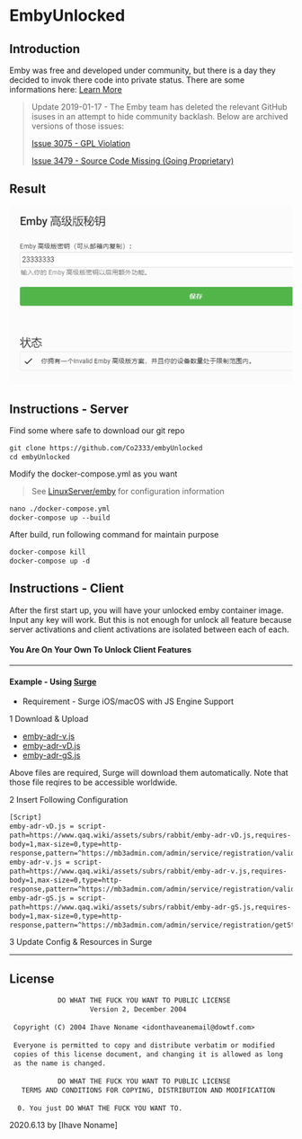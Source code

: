# EmbyUnlocked

## Introduction

Emby was free and developed under community, but there is a day they decided to invok there code into private status. There are some informations here: [Learn More](https://github.com/nvllsvm/emby-unlocked)

> Update 2019-01-17 - The Emby team has deleted the relevant GitHub isuses in an attempt to hide community backlash. Below are archived versions of those issues:
>
> [Issue 3075 - GPL Violation](https://web.archive.org/web/20181212044938/https://github.com/MediaBrowser/Emby/issues/3075)
>
> [Issue 3479 - Source Code Missing (Going Proprietary)](https://web.archive.org/web/20181212100152/https://github.com/MediaBrowser/Emby/issues/3479)

## Result

![Example Result](./example.png)

## Instructions - Server

Find some where safe to download our git repo

    git clone https://github.com/Co2333/embyUnlocked
    cd embyUnlocked

Modify the docker-compose.yml as you want

> See [LinuxServer/emby](https://github.com/linuxserver/docker-emby/) for configuration information

    nano ./docker-compose.yml
    docker-compose up --build

After build, run following command for maintain purpose

    docker-compose kill
    docker-compose up -d

## Instructions - Client

After the first start up, you will have your unlocked emby container image. Input any key will work. But this is not enough for unlock all feature because server activations and client activations are isolated between each of each.

#### You Are On Your Own To Unlock Client Features

---

#### Example - Using [Surge](nssurge.com)

- Requirement - Surge iOS/macOS with JS Engine Support

1 Download & Upload

- [emby-adr-v.js](./Surge/emby-adr-v.js)
- [emby-adr-vD.js](./Surge/emby-adr-vD.js)
- [emby-adr-gS.js](./Surge/emby-adr-gS.js)

Above files are required, Surge will download them automatically. Note that those file reqires to be accessible worldwide.

2 Insert Following Configuration

```
[Script]
emby-adr-vD.js = script-path=https://www.qaq.wiki/assets/subrs/rabbit/emby-adr-vD.js,requires-body=1,max-size=0,type=http-response,pattern=^https://mb3admin.com/admin/service/registration/validateDevice
emby-adr-v.js = script-path=https://www.qaq.wiki/assets/subrs/rabbit/emby-adr-v.js,requires-body=1,max-size=0,type=http-response,pattern=^https://mb3admin.com/admin/service/registration/validate
emby-adr-gS.js = script-path=https://www.qaq.wiki/assets/subrs/rabbit/emby-adr-gS.js,requires-body=1,max-size=0,type=http-response,pattern=^https://mb3admin.com/admin/service/registration/getStatus
```

3 Update Config & Resources in Surge

---

## License 

```
            DO WHAT THE FUCK YOU WANT TO PUBLIC LICENSE
                    Version 2, December 2004

 Copyright (C) 2004 Ihave Noname <idonthaveanemail@dowtf.com>

 Everyone is permitted to copy and distribute verbatim or modified
 copies of this license document, and changing it is allowed as long
 as the name is changed.

            DO WHAT THE FUCK YOU WANT TO PUBLIC LICENSE
   TERMS AND CONDITIONS FOR COPYING, DISTRIBUTION AND MODIFICATION

  0. You just DO WHAT THE FUCK YOU WANT TO.
```

2020.6.13 by [Ihave Noname]